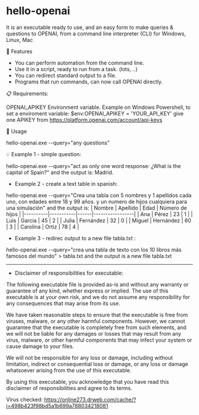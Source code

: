 # hello-openai
It is an executable ready to use, and an easy form to make queries & questions to OPENAI, from a command line interpreter (CLI) for Windows, Linux, Mac

🚀 Features

+ You can perform automation from the command line.
+ Use it in a script, ready to run from a task. (lots, ..)
+ You can redirect standard output to a file.
+ Programs that run commands, can now call OPENAI directly.

📋 Requirements: 

OPENAI_APIKEY Environment variable. Example on Windows Powershell, to set a enviroment variable: $env:OPENAI_APIKEY = 'YOUR_API_KEY'
give one APIKEY from https://platform.openai.com/account/api-keys

🔧 Usage

hello-openai.exe --query="any questions"

💡 Example 1 - simple question:

hello-openai.exe --query="act as only one word response: ¿What is the capital of Spain?"
and the output is:
  Madrid.
  
* Example 2 - create a text table in spanish:

hello-openai.exe --query="Crea una tabla con 5 nombres y 1 apellidos cada uno, con edades entre 18 y 99 años. y un numero de hijos cualquiera para una simulación"
and the output is:
| Nombre   | Apellido  | Edad | Número de hijos |
|----------|-----------|------|-----------------|
| Ana      | Pérez     | 23   | 1               |
| Luis     | García    | 45   | 2               |
| Julia    | Fernández | 32   | 0               |
| Miguel   | Hernández | 60   | 3               |
| Carolina | Ortiz     | 78   | 4               |

* Example 3 - redirec output to a new file tabla.txt :

hello-openai.exe --query="crea una tabla de texto con los 10 libros más famosos del mundo" > tabla.txt
and the output is a new file tabla.txt

--------------------------------------------------------------------

* Disclaimer of responsibilities for executable:

The following executable file is provided as-is and without any warranty or guarantee of any kind, whether express or implied. The use of this executable is at your own risk, and we do not assume any responsibility for any consequences that may arise from its use.

We have taken reasonable steps to ensure that the executable is free from viruses, malware, or any other harmful components. However, we cannot guarantee that the executable is completely free from such elements, and we will not be liable for any damages or losses that may result from any virus, malware, or other harmful components that may infect your system or cause damage to your files.

We will not be responsible for any loss or damage, including without limitation, indirect or consequential loss or damage, or any loss or damage whatsoever arising from the use of this executable.

By using this executable, you acknowledge that you have read this disclaimer of responsibilities and agree to its terms.

Virus checked: https://online273.drweb.com/cache/?i=498b423f98bd5a1b699a788034218081
